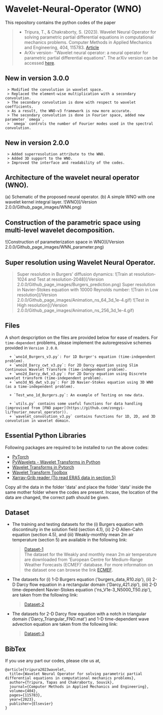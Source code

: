 # Wavelet-Neural-Operator (WNO)
This repository contains the python codes of the paper 
  > + Tripura, T., & Chakraborty, S. (2023). Wavelet Neural Operator for solving parametric partial differential equations in computational mechanics problems. Computer Methods in Applied Mechanics and Engineering, 404, 115783. [Article](https://doi.org/10.1016/j.cma.2022.115783)
  > + ArXiv version- "Wavelet neural operator: a neural operator for parametric partial differential equations". The arXiv version can be accessed [here](https://arxiv.org/abs/2205.02191).

## New in version 3.0.0
```
 > Modified the convolution in wavelet space.
 > Replaced the element-wise multiplication with a secondary convolution.
 > The secondary convolution is done with respect to wavelet coefficients.
 > As a result, the WNO-v3 framework is now more accurate.
 > The secondary convolution is done in Fourier space, added new parameter `omega`.
 > `omega` controls the number of Fourier modes used in the spectral convolution. 
```

## New in version 2.0.0
```
 > Added superresolution attribute to the WNO.
 > Added 3D support to the WNO.
 > Improved the interface and readability of the codes.
```

## Architecture of the wavelet neural operator (WNO). 
(a) Schematic of the proposed neural operator. (b) A simple WNO with one wavelet kernel integral layer. 
![WNO](/Version 2.0.0/Github_page_images/WNN.png)

## Construction of the parametric space using multi-level wavelet decomposition.
![Construction of parameterization space in WNO](/Version 2.0.0/Github_page_images/WNN_parameter.png)

## Super resolution using Wavelet Neural Operator.
  > Super resolution in Burgers' diffusion dynamics:
  ![Train at resolution-1024 and Test at resolution-2048](/Version 2.0.0/Github_page_images/Burgers_prediction.png)
  > Super resolution in Navier-Stokes equation with 10000 Reynolds number:
  ![Train in Low resolution](/Version 2.0.0/Github_page_images/Animation_ns_64_3d_1e-4.gif)
  ![Test in High resolution](/Version 2.0.0/Github_page_images/Animation_ns_256_3d_1e-4.gif)

## Files
A short despcription on the files are provided below for ease of readers. For `time-dependent` problems, please implement the autoregressive schemes provided in `Version 2.0.0`.
```
  + `wno1d_Burgers_v3.py`: For 1D Burger's equation (time-independent problem).
  + `wno2d_Darcy_cwt_v3.py`: For 2D Darcy equation using Slim Continuous Wavelet Transform (time-independent problem).
  + `wno2d_Darcy_dwt_v3.py`: For 2D Darcy equation using Discrete wavelet transform (time-independent problem).
  + `wno3d_NS_dwt_v3.py`: For 2D Navier-Stokes equation using 3D WNO (as a time-independent problem).

  + `Test_wno_1d_Burgers.py`: An example of Testing on new data.
  
  + `utils.py` contains some useful functions for data handling (improvised from [FNO paper](https://github.com/zongyi-li/fourier_neural_operator)).
  + `wavelet_convolution_v3.py` contains functions for 1D, 2D, and 3D convolution in wavelet domain.
```

## Essential Python Libraries
Following packages are required to be installed to run the above codes:
  + [PyTorch](https://pytorch.org/)
  + [PyWavelets - Wavelet Transforms in Python](https://pywavelets.readthedocs.io/en/latest/)
  + [Wavelet Transforms in Pytorch](https://github.com/fbcotter/pytorch_wavelets)
  + [Wavelet Transform Toolbox](https://github.com/v0lta/PyTorch-Wavelet-Toolbox)
  + [Xarray-Grib reader (To read ERA5 data in section 5)](https://docs.xarray.dev/en/stable/getting-started-guide/installing.html?highlight=install)

Copy all the data in the folder 'data' and place the folder 'data' inside the same mother folder where the codes are present.	Incase, the location of the data are changed, the correct path should be given.

## Dataset
  + The training and testing datasets for the (i) Burgers equation with discontinuity in the solution field (section 4.1), (ii) 2-D Allen-Cahn equation (section 4.5), and (iii) Weakly-monthly mean 2m air temperature (section 5) are available in the following link:
    > [Dataset-1](https://drive.google.com/drive/folders/1scfrpChQ1wqFu8VAyieoSrdgHYCbrT6T?usp=sharing) \
The dataset for the Weakly and monthly mean 2m air temperature are downloaded from 'European Centre for Medium-Range Weather Forecasts (ECMEF)' database. For more information on the dataset one can browse the link 
    [ECMEF](https://www.ecmwf.int/en/forecasts/datasets/browse-reanalysis-datasets).
  + The datasets for (i) 1-D Burgers equation ('burgers_data_R10.zip'), (ii) 2-D Darcy flow equation in a rectangular domain ('Darcy_421.zip'), (iii) 2-D time-dependent Navier-Stokes equation ('ns_V1e-3_N5000_T50.zip'), are taken from the following link:
    > [Dataset-2](https://drive.google.com/drive/folders/1UnbQh2WWc6knEHbLn-ZaXrKUZhp7pjt-)
  + The datasets for 2-D Darcy flow equation with a notch in triangular domain ('Darcy_Triangular_FNO.mat') and 1-D time-dependent wave advection equation are taken from the following link:
    > [Dataset-3](https://github.com/lu-group/deeponet-fno/tree/main/data)

## BibTex
If you use any part our codes, please cite us at,
```
@article{tripura2023wavelet,
  title={Wavelet Neural Operator for solving parametric partial differential equations in computational mechanics problems},
  author={Tripura, Tapas and Chakraborty, Souvik},
  journal={Computer Methods in Applied Mechanics and Engineering},
  volume={404},
  pages={115783},
  year={2023},
  publisher={Elsevier}
}
```
